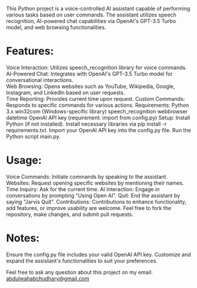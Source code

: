 This Python project is a voice-controlled AI assistant capable of performing various tasks based on user commands. The assistant utilizes speech recognition, AI-powered chat capabilities via OpenAI's GPT-3.5 Turbo model, and web browsing functionalities.

# Features:

Voice Interaction: Utilizes speech_recognition library for voice commands.  
AI-Powered Chat: Integrates with OpenAI's GPT-3.5 Turbo model for conversational interactions.  
Web Browsing: Opens websites such as YouTube, Wikipedia, Google, Instagram, and LinkedIn based on user requests.  
Time Reporting: Provides current time upon request.
Custom Commands: Responds to specific commands for various actions.
Requirements:
Python 3.x
win32com (Windows-specific library)
speech_recognition
webbrowser
datetime
OpenAI API key (requirement: import from config.py)
Setup:
Install Python (if not installed).
Install necessary libraries via pip install -r requirements.txt.
Import your OpenAI API key into the config.py file.
Run the Python script main.py.

# Usage:

Voice Commands: Initiate commands by speaking to the assistant.
Websites: Request opening specific websites by mentioning their names.
Time Inquiry: Ask for the current time.
AI Interaction: Engage in conversations by prompting "Using Open AI".
Quit: End the assistant by saying "Jarvis Quit".
Contributions:
Contributions to enhance functionality, add features, or improve usability are welcome. Feel free to fork the repository, make changes, and submit pull requests.

# Notes:
Ensure the config.py file includes your valid OpenAI API key.
Customize and expand the assistant's functionalities to suit your preferences.

Feel  free to ask any question about this project on my email: abdulwahabchudhary@gmail.com
